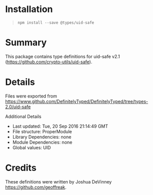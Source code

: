 # Installation
> `npm install --save @types/uid-safe`

# Summary
This package contains type definitions for uid-safe v2.1 (https://github.com/crypto-utils/uid-safe).

# Details
Files were exported from https://www.github.com/DefinitelyTyped/DefinitelyTyped/tree/types-2.0/uid-safe

Additional Details
 * Last updated: Tue, 20 Sep 2016 21:14:49 GMT
 * File structure: ProperModule
 * Library Dependencies: none
 * Module Dependencies: none
 * Global values: UID

# Credits
These definitions were written by Joshua DeVinney <https://github.com/geoffreak>.
